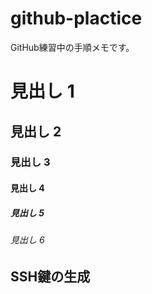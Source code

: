 github-plactice
===============

GitHub練習中の手順メモです。

# 見出し 1
## 見出し 2
### 見出し 3
#### 見出し 4
##### 見出し 5
###### 見出し 6

SSH鍵の生成
---
